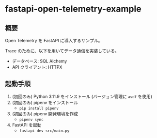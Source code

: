 # fastapi-open-telemetry-example

## 概要

Open Telemetry を FastAPI に導入するサンプル。

Trace のために、以下を用いてデータ通信を実装している。

- データベース: SQL Alchemy
- API クライアント: HTTPX

## 起動手順

1. (初回のみ) Python 3.11.9 をインストール (バージョン管理に `asdf` を使用)
2. (初回のみ) pipenv をインストール
   - `pip install pipenv`
3. (初回のみ) pipenv 開発環境を作成
   - `pipenv sync`
4. FastAPI を起動
   - `fastapi dev src/main.py`
